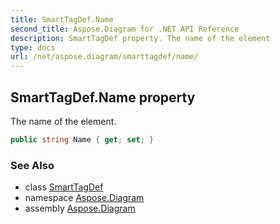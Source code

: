 ```yaml
---
title: SmartTagDef.Name
second_title: Aspose.Diagram for .NET API Reference
description: SmartTagDef property. The name of the element
type: docs
url: /net/aspose.diagram/smarttagdef/name/
---
```

## SmartTagDef.Name property

The name of the element.

```csharp
public string Name { get; set; }
```

### See Also

* class [SmartTagDef](../)
* namespace [Aspose.Diagram](../../smarttagdef/)
* assembly [Aspose.Diagram](../../../)


